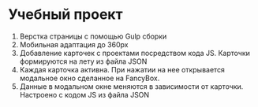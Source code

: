 # Учебный проект

1. Верстка страницы с помощью Gulp сборки
2. Мобильная адаптация до 360px
3. Добавление карточек с проектами посредством кода JS. Карточки формируются на лету из файла JSON
4. Каждая карточка активна. При нажатии на нее открывается модальное окно сделанное на FancyBox.
5. Данные в модальном окне меняются в зависимости от карточки. Настроено с кодом JS из файла JSON
